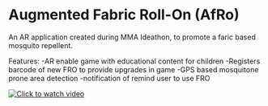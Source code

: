 # Augmented Fabric Roll-On (AfRo)
An AR application created during MMA Ideathon, to promote a faric based mosquito repellent. 

Features:
-AR enable game with educational content for children
-Registers barcode of new FRO to provide upgrades in game
-GPS based mosquitone prone area detection
-notification of remind user to use FRO

   [![Click to watch video](https://preview.ibb.co/nmrdWz/Screenshot_20180930_123703.png)](https://drive.google.com/file/d/1FubRqPaYP_O9Ffr2pXmGCZYfTkGbFtnx/view?usp=sharing)


